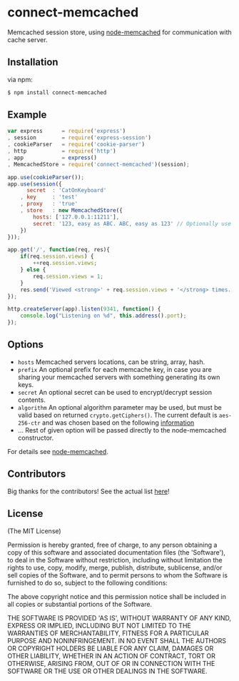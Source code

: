 # connect-memcached

  Memcached session store, using [node-memcached](http://github.com/3rd-Eden/node-memcached) for communication with cache server.

## Installation

  via npm:

```bash
$ npm install connect-memcached
```

## Example
```javascript
var express      = require('express')
, session        = require('express-session')
, cookieParser   = require('cookie-parser')
, http           = require('http')
, app            = express()
, MemcachedStore = require('connect-memcached')(session);

app.use(cookieParser());
app.use(session({
      secret  : 'CatOnKeyboard'
    , key     : 'test'
    , proxy   : 'true'
    , store   : new MemcachedStore({
        hosts: ['127.0.0.1:11211'],
        secret: '123, easy as ABC. ABC, easy as 123' // Optionally use transparent encryption for memcache session data
    })
}));

app.get('/', function(req, res){
    if(req.session.views) {
        ++req.session.views;
    } else {
        req.session.views = 1;
    }
    res.send('Viewed <strong>' + req.session.views + '</strong> times.');
});

http.createServer(app).listen(9341, function() {
    console.log("Listening on %d", this.address().port);
});
```

## Options
- `hosts` Memcached servers locations, can be string, array, hash.
- `prefix` An optional prefix for each memcache key, in case you are sharing your memcached servers with something generating its own keys.
- `secret` An optional secret can be used to encrypt/decrypt session contents.
- `algorithm` An optional algorithm parameter may be used, but must be valid based on returned `crypto.getCiphers()`. The current default is `aes-256-ctr` and was chosen based on the following [information](http://www.daemonology.net/blog/2009-06-11-cryptographic-right-answers.html)
- ...     Rest of given option will be passed directly to the node-memcached constructor.

For details see [node-memcached](http://github.com/3rd-Eden/node-memcached).

## Contributors

Big thanks for the contributors! See the actual list [here](https://github.com/balor/connect-memcached/graphs/contributors)!

## License

(The MIT License)

Permission is hereby granted, free of charge, to any person obtaining
a copy of this software and associated documentation files (the
'Software'), to deal in the Software without restriction, including
without limitation the rights to use, copy, modify, merge, publish,
distribute, sublicense, and/or sell copies of the Software, and to
permit persons to whom the Software is furnished to do so, subject to
the following conditions:

The above copyright notice and this permission notice shall be
included in all copies or substantial portions of the Software.

THE SOFTWARE IS PROVIDED 'AS IS', WITHOUT WARRANTY OF ANY KIND,
EXPRESS OR IMPLIED, INCLUDING BUT NOT LIMITED TO THE WARRANTIES OF
MERCHANTABILITY, FITNESS FOR A PARTICULAR PURPOSE AND NONINFRINGEMENT.
IN NO EVENT SHALL THE AUTHORS OR COPYRIGHT HOLDERS BE LIABLE FOR ANY
CLAIM, DAMAGES OR OTHER LIABILITY, WHETHER IN AN ACTION OF CONTRACT,
TORT OR OTHERWISE, ARISING FROM, OUT OF OR IN CONNECTION WITH THE
SOFTWARE OR THE USE OR OTHER DEALINGS IN THE SOFTWARE.
